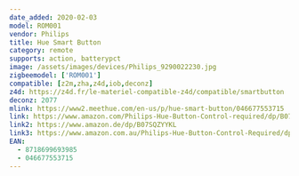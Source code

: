 ```yaml
---
date_added: 2020-02-03
model: ROM001
vendor: Philips
title: Hue Smart Button
category: remote
supports: action, batterypct
image: /assets/images/devices/Philips_9290022230.jpg
zigbeemodel: ['ROM001']
compatible: [z2m,zha,z4d,iob,deconz]
z4d: https://z4d.fr/le-materiel-compatible-z4d/compatible/smartbutton
deconz: 2077
mlink: https://www2.meethue.com/en-us/p/hue-smart-button/046677553715
link: https://www.amazon.com/Philips-Hue-Button-Control-required/dp/B07XV1HRVZ
link2: https://www.amazon.de/dp/B07SQZYYKL
link3: https://www.amazon.com.au/Philips-Hue-Button-Control-Required/dp/B07XV1HRVZ
EAN:
  - 8718699693985
  - 046677553715
---
```

